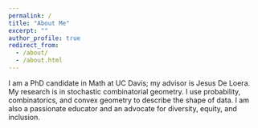 ```yaml
---
permalink: /
title: "About Me"
excerpt: ""
author_profile: true
redirect_from:
  - /about/
  - /about.html
---
```


I am a PhD candidate in Math at UC Davis; my advisor is Jesus De Loera. My research is in stochastic combinatorial geometry. I use probability, combinatorics, and convex geometry to describe the shape of data. I am also a passionate educator and an advocate for diversity, equity, and inclusion. 

